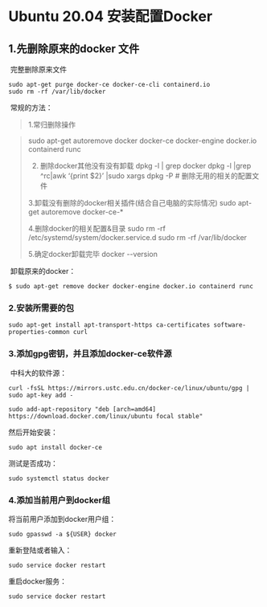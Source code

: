 # Ubuntu 20.04 安装配置Docker

## 1.先删除原来的docker 文件

​		完整删除原来文件

```
sudo apt-get purge docker-ce docker-ce-cli containerd.io
sudo rm -rf /var/lib/docker
```

​		常规的方法：

> 	1.常归删除操作

> sudo apt-get autoremove docker docker-ce docker-engine docker.io containerd runc
>
> 2. 删除docker其他没有没有卸载
> dpkg -l | grep docker
> dpkg -l |grep ^rc|awk ‘{print $2}’ |sudo xargs dpkg -P # 删除无用的相关的配置文件
>
> 3.卸载没有删除的docker相关插件(结合自己电脑的实际情况)
> sudo apt-get autoremove docker-ce-*
>
> 4.删除docker的相关配置&目录
> sudo rm -rf /etc/systemd/system/docker.service.d
> sudo rm -rf /var/lib/docker
>
> 5.确定docker卸载完毕
> docker --version
> 	

​	卸载原来的docker：

```
$ sudo apt-get remove docker docker-engine docker.io containerd runc
```

### 2.安装所需要的包

```
sudo apt-get install apt-transport-https ca-certificates software-properties-common curl
```

### 3.添加gpg密钥，并且添加docker-ce软件源

​		中科大的软件源：

`curl -fsSL https://mirrors.ustc.edu.cn/docker-ce/linux/ubuntu/gpg | sudo apt-key add -` 



```text
sudo add-apt-repository "deb [arch=amd64] https://download.docker.com/linux/ubuntu focal stable" 
```


然后开始安装：

```text
sudo apt install docker-ce
```

测试是否成功：

```text
sudo systemctl status docker 
```

### 4.添加当前用户到docker组

将当前用户添加到docker用户组：

```
sudo gpasswd -a ${USER} docker
```

重新登陆或者输入：

```
sudo service docker restart
```

重启docker服务：

```
sudo service docker restart
```

